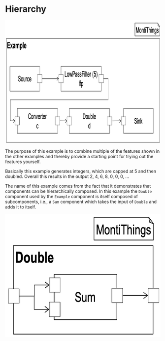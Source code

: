 # Hierarchy

<img src="docs/HierarchyExample.png" alt="drawing" height="400px"/>

The purpose of this example is to combine multiple of the features shown in the
other examples and thereby provide a starting point for trying out the features
yourself.

Basically this example generates integers, which are capped at 5 and then 
doubled. Overall this results in the output 2, 4, 6, 8, 0, 0, 0, ...

The name of this example comes from the fact that it demonstrates that 
components can be hierarchically composed. In this example the `Double` 
component used by the `Example` component is itself composed of subcomponents,
i.e., a `Sum` component which takes the input of `Double` and adds it to itself.

<img src="docs/HierarchyDouble.png" alt="drawing" height="400px"/>